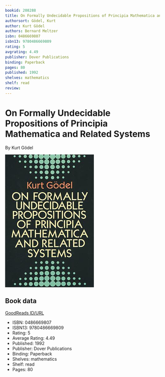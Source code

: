 ```yaml
---
bookid: 208288
title: On Formally Undecidable Propositions of Principia Mathematica and Related Systems
authorsort: Gödel, Kurt
author: Kurt Gödel
authors: Bernard Meltzer
isbn: 0486669807
isbn13: 9780486669809
rating: 5
avgrating: 4.49
publisher: Dover Publications
binding: Paperback
pages: 80
published: 1992
shelves: mathematics
shelf: read
review: 
---
```


# On Formally Undecidable Propositions of Principia Mathematica and Related Systems

By Kurt Gödel

![](../../assets/bookcovers/1328862649l/208288.jpg)

## Book data

[GoodReads ID/URL](https://www.goodreads.com/book/show/208288)

- ISBN: 0486669807
- ISBN13: 9780486669809
- Rating: 5
- Average Rating: 4.49
- Published: 1992
- Publisher: Dover Publications
- Binding: Paperback
- Shelves: mathematics
- Shelf: read
- Pages: 80


